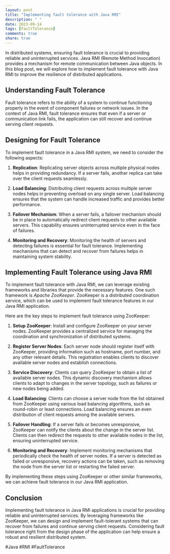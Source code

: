 ```yaml
---
layout: post
title: "Implementing fault tolerance with Java RMI"
description: " "
date: 2023-09-14
tags: [FaultTolerance]
comments: true
share: true
---
```


In distributed systems, ensuring fault tolerance is crucial to providing reliable and uninterrupted services. Java RMI (Remote Method Invocation) provides a mechanism for remote communication between Java objects. In this blog post, we will explore how to implement fault tolerance with Java RMI to improve the resilience of distributed applications.

## Understanding Fault Tolerance

Fault tolerance refers to the ability of a system to continue functioning properly in the event of component failures or network issues. In the context of Java RMI, fault tolerance ensures that even if a server or communication link fails, the application can still recover and continue serving client requests.

## Designing for Fault Tolerance

To implement fault tolerance in a Java RMI system, we need to consider the following aspects:

1. **Replication**: Replicating server objects across multiple physical nodes helps in providing redundancy. If a server fails, another replica can take over the client requests seamlessly.

2. **Load Balancing**: Distributing client requests across multiple server nodes helps in preventing overload on any single server. Load balancing ensures that the system can handle increased traffic and provides better performance.

3. **Failover Mechanism**: When a server fails, a failover mechanism should be in place to automatically redirect client requests to other available servers. This capability ensures uninterrupted service even in the face of failures.

4. **Monitoring and Recovery**: Monitoring the health of servers and detecting failures is essential for fault tolerance. Implementing mechanisms that can detect and recover from failures helps in maintaining system stability.

## Implementing Fault Tolerance using Java RMI

To implement fault tolerance with Java RMI, we can leverage existing frameworks and libraries that provide the necessary features. One such framework is *Apache ZooKeeper*. ZooKeeper is a distributed coordination service, which can be used to implement fault tolerance features in our Java RMI application.

Here are the key steps to implement fault tolerance using ZooKeeper:

1. **Setup ZooKeeper**: Install and configure ZooKeeper on your server nodes. ZooKeeper provides a centralized service for managing the coordination and synchronization of distributed systems.

2. **Register Server Nodes**: Each server node should register itself with ZooKeeper, providing information such as hostname, port number, and any other relevant details. This registration enables clients to discover available server nodes and establish connections.

3. **Service Discovery**: Clients can query ZooKeeper to obtain a list of available server nodes. This dynamic discovery mechanism allows clients to adapt to changes in the server topology, such as failures or new nodes being added.

4. **Load Balancing**: Clients can choose a server node from the list obtained from ZooKeeper using various load balancing algorithms, such as round-robin or least connections. Load balancing ensures an even distribution of client requests among the available servers.

5. **Failover Handling**: If a server fails or becomes unresponsive, ZooKeeper can notify the clients about the change in the server list. Clients can then redirect the requests to other available nodes in the list, ensuring uninterrupted service.

6. **Monitoring and Recovery**: Implement monitoring mechanisms that periodically check the health of server nodes. If a server is detected as failed or unresponsive, recovery actions can be taken, such as removing the node from the server list or restarting the failed server.

By implementing these steps using ZooKeeper or other similar frameworks, we can achieve fault tolerance in our Java RMI application.

## Conclusion

Implementing fault tolerance in Java RMI applications is crucial for providing reliable and uninterrupted services. By leveraging frameworks like ZooKeeper, we can design and implement fault-tolerant systems that can recover from failures and continue serving client requests. Considering fault tolerance right from the design phase of the application can help ensure a robust and resilient distributed system.

#Java #RMI #FaultTolerance